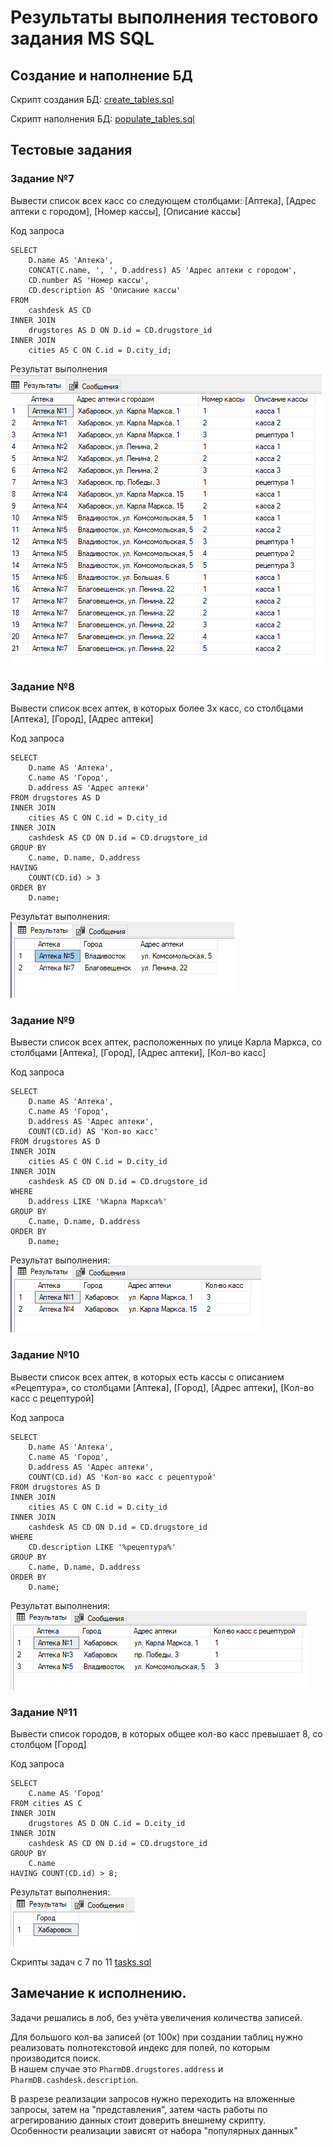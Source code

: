 # Результаты выполнения тестового задания MS SQL

## Создание и наполнение БД
Скрипт создания БД: [create_tables.sql](create_tables.sql)

Скрипт наполнения БД: [populate_tables.sql](populate_tables.sql)
## Тестовые задания
### Задание №7
Вывести список всех касс со следующем столбцами: [Аптека], [Адрес аптеки с городом], [Номер кассы], [Описание кассы]

Код запроса
```
SELECT 
    D.name AS 'Аптека',
    CONCAT(C.name, ', ', D.address) AS 'Адрес аптеки с городом',
    CD.number AS 'Номер кассы', 
    CD.description AS 'Описание кассы'
FROM 
    cashdesk AS CD
INNER JOIN 
    drugstores AS D ON D.id = CD.drugstore_id 
INNER JOIN 
    cities AS C ON C.id = D.city_id;
```
Результат выполнения  
![Результат выполнения задания №7](img/task_no_7_result.png)
### Задание №8
Вывести список всех аптек, в которых более 3х касс, со столбцами [Аптека], [Город], [Адрес аптеки] 

Код запроса
```
SELECT
    D.name AS 'Аптека',
	C.name AS 'Город',
	D.address AS 'Адрес аптеки'
FROM drugstores AS D
INNER JOIN 
	cities AS C ON C.id = D.city_id 
INNER JOIN 
	cashdesk AS CD ON D.id = CD.drugstore_id 
GROUP BY 
	C.name, D.name, D.address
HAVING 
    COUNT(CD.id) > 3
ORDER BY 
    D.name;
```
Результат выполнения:  
![Результат выполнения задания №8](img/task_no_8_result.png)
### Задание №9
Вывести список всех аптек, расположенных по улице Карла Маркса, со столбцами [Аптека], [Город], [Адрес аптеки], [Кол-во касс] 

Код запроса
```
SELECT
    D.name AS 'Аптека',
	C.name AS 'Город',
	D.address AS 'Адрес аптеки',
    COUNT(CD.id) AS 'Кол-во касс'
FROM drugstores AS D
INNER JOIN 
	cities AS C ON C.id = D.city_id 
INNER JOIN 
	cashdesk AS CD ON D.id = CD.drugstore_id 
WHERE 
    D.address LIKE '%Карла Маркса%'
GROUP BY 
	C.name, D.name, D.address
ORDER BY 
    D.name;
```
Результат выполнения:  
![Результат выполнения задания №9](img/task_no_9_result.png)
### Задание №10
Вывести список всех аптек, в которых есть кассы с описанием «Рецептура», со столбцами [Аптека], [Город], [Адрес аптеки], [Кол-во касс с рецептурой]

Код запроса
```
SELECT
    D.name AS 'Аптека',
	C.name AS 'Город',
	D.address AS 'Адрес аптеки',
    COUNT(CD.id) AS 'Кол-во касс с рецептурой'
FROM drugstores AS D
INNER JOIN 
	cities AS C ON C.id = D.city_id 
INNER JOIN 
	cashdesk AS CD ON D.id = CD.drugstore_id 
WHERE 
    CD.description LIKE '%рецептура%'
GROUP BY 
	C.name, D.name, D.address
ORDER BY 
    D.name;
```
Результат выполнения:  
![Результат выполнения задания №10](img/task_no_10_result.png)
### Задание №11
Вывести список городов, в которых общее кол-во касс превышает 8, со столбцом [Город]

Код запроса
```
SELECT
	C.name AS 'Город'
FROM cities AS C 
INNER JOIN 
	drugstores AS D ON C.id = D.city_id 
INNER JOIN 
	cashdesk AS CD ON D.id = CD.drugstore_id 
GROUP BY 
	C.name
HAVING COUNT(CD.id) > 8;
```
Результат выполнения:  
![Результат выполнения задания №11](img/task_no_11_result.png)

Скрипты задач с 7 по 11 [tasks.sql](tasks.sql)

## Замечание к исполнению.
Задачи решались в лоб, без учёта увеличения количества записей.  

Для большого кол-ва записей (от 100к) при создании таблиц нужно реализовать полнотекстовой индекс для полей, по которым производится поиск.  
В нашем случае это ```PharmDB.drugstores.address``` и ```PharmDB.cashdesk.description```.

В разрезе реализации запросов нужно переходить на вложенные запросы, затем на "представления", затем часть работы по агрегированию данных стоит доверить внешнему скрипту.  
Особенности реализации зависят от набора "популярных данных"